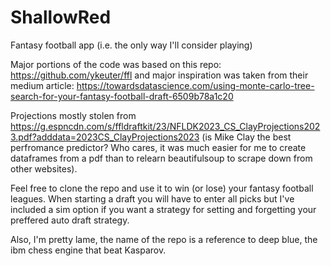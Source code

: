 # ShallowRed
Fantasy football app (i.e. the only way I'll consider playing)

Major portions of the code was based on this repo: https://github.com/ykeuter/ffl and major inspiration was taken from their medium article: https://towardsdatascience.com/using-monte-carlo-tree-search-for-your-fantasy-football-draft-6509b78a1c20

Projections mostly stolen from https://g.espncdn.com/s/ffldraftkit/23/NFLDK2023_CS_ClayProjections2023.pdf?adddata=2023CS_ClayProjections2023 (is Mike Clay the best perfromance predictor? Who cares, it was much easier for me to create dataframes from a pdf than to relearn beautifulsoup to scrape down from other websites).

Feel free to clone the repo and use it to win (or lose) your fantasy football leagues. When starting a draft you will have to enter all picks but I've included a sim option if you want a strategy for setting and forgetting your preffered auto draft strategy.

Also, I'm pretty lame, the name of the repo is a reference to deep blue, the ibm chess engine that beat Kasparov.

